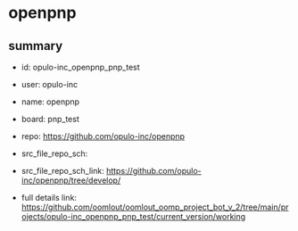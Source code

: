 # openpnp
 
## summary 
* id: opulo-inc_openpnp_pnp_test
* user: opulo-inc
* name: openpnp
* board: pnp_test
* repo: https://github.com/opulo-inc/openpnp



* src_file_repo_sch: 
* src_file_repo_sch_link: https://github.com/opulo-inc/openpnp/tree/develop/
* full details link: https://github.com/oomlout/oomlout_oomp_project_bot_v_2/tree/main/projects/opulo-inc_openpnp_pnp_test/current_version/working  







